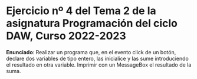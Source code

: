 # Ejercicio nº 4 del Tema 2 de la asignatura Programación del ciclo DAW, Curso 2022-2023
**Enunciado**: Realizar un programa que, en el evento click de un botón, declare dos variables de tipo entero, las inicialice y las sume introduciendo el resultado en otra variable.
Imprimir con un MessageBox el resultado de la suma.